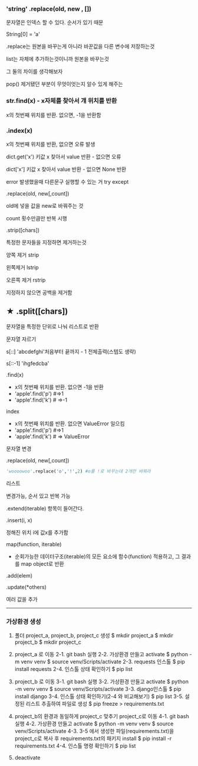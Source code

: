 ### 'string' .replace(old, new , [])



문자열은 인덱스 할 수 있다. 순서가 있기 때문

String[0] = 'a'



.replace는 원본을 바꾸는게 아니라 바꾼값을 다른 변수에 저장하는것

list는 자체에 추가하는것이니까 원본을 바꾸는것



그 둘의 차이를 생각해보자

 pop() 제거됐던 부분이 무엇이엇는지 알수 있게 해주는 

### str.find(x) - x자체를 찾아서 걔 위치를 반환

x의 첫번째 위치를 반환. 없으면, -1을 반환함



### .index(x)

x의 첫번째 위치를 반환, 없으면 오류 발생



dict.get('x') 키값 x 찾아서 value 반환 - 없으면 오류

dict['x'] 키값 x 찾아서 value 반환 - 없으면 None 반환



error 발생했을때 다른문구 실행할 수 있는 거 try except



.replace(old, new[,count])

old에 넣을 값을 new로 바꿔주는 것



count 횟수만큼만 반복 시행 



.strip([chars])

특정한 문자들을 지정하면 제거하는것 

양쪽 제거 strip

왼쪽제거 lstrip

오른쪽 제거 rstrip



지정하지 않으면 공백을 제거함

## ★ .split([chars])

문자열을 특정한 단위로 나눠 리스트로 반환



문자열 자르기

s[::]  'abcdefghi'처음부터 끝까지 - 1 전체출력(스텝도 생략) 

s[::-1] 'ihgfedcba'



.find(x)

- x의 첫번째 위치를 반환. 없으면 -1을 반환
- 'apple'.find('p') #=>1
- 'apple'.find('k') # =>-1

index

- x의 첫번째 위치를 반환. 없으면 ValueError 일으킴
- 'apple'.find('p') #=>1
- 'apple'.find('k') # => ValueError



문자열 변경 

.replace(old, new[,count])

```python
'woooowoo'.replace('o','!',2) #o를 !로 바꾸는데 2개만 바꿔라
```



리스트

변경가능, 순서 있고 반복 가능

.extend(iterable) 항목이 들어간다. 



.insert(i, x)

정해진 위치 i에 값x를 추가함

map(function, iterable)

- 순회가능한 데이터구조(iterable)의 모든 요소에 함수(function) 적용하고, 그 결과를 map object로 반환



.add(elem)

.update(*others)

여러 값을 추가

---

### 가상환경 생성

1. 폴더 project_a, project_b, project_c 생성
   $ mkdir project_a
   $ mkdir project_b
   $ mkdir project_c

2. project_a 로 이동
2-1. git bash 실행
2-2. 가상환경 만들고 activate
   $ python -m venv venv
   $ source venv/Scripts/activate
2-3. requests 인스톨
   $ pip install requests
2-4. 인스톨 상태 확인하기
   $ pip list

3. project_b 로 이동
   3-1. git bash 실행
   3-2. 가상환경 만들고 activate
   $ python -m venv venv
   $ source venv/Scripts/activate
   3-3. django인스톨
   $ pip install django
   3-4. 인스톨 상태 확인하기(2-4 와 비교해보기)
   $ pip list
   3-5. 설정된 리스트 추출하여 파일로 생성
   $ pip freeze > requirements.txt


4. project_b의 환경과 동일하게 project_c 맞추기
   project_c로 이동
   4-1. git bash 실행
   4-2. 가상환경 만들고 activate
   $ python -m venv venv
   $ source venv/Scripts/activate
   4-3. 3-5 에서 생성한 파일(requirements.txt)을 project_c로 복사 후
   requirements.txt의 패키지 install
   $ pip install -r requirements.txt
   4-4. 인스톨 명령 확인하기
   $ pip list

5. deactivate
